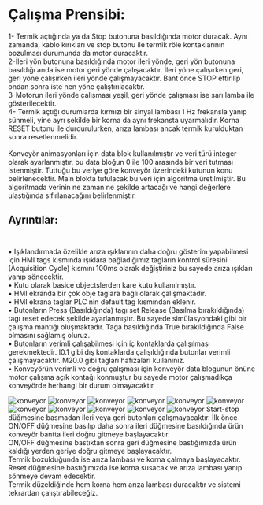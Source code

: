 # Çalışma Prensibi:
1- Termik açtığında ya da Stop butonuna basıldığında motor duracak. Aynı zamanda, kablo kırıkları ve stop butonu ile termik röle kontaklarının bozulması durumunda da motor duracaktır.<br/>
2-İleri yön butonuna basıldığında motor ileri yönde, geri yön butonuna basıldığı anda ise motor geri yönde çalışacaktır. İleri yöne çalışırken geri, geri yöne çalışırken ileri yönde çalışmayacaktır. Bant önce STOP ettirilip ondan sonra iste nen yöne çalıştırılacaktır.<br/>
3-Motorun ileri yönde çalışması yeşil, geri yönde çalışması ise sarı lamba ile gösterilecektir.<br/>
4- Termik açtığı durumlarda kırmızı bir sinyal lambası 1 Hz frekansla yanıp sünmeli, yine ayrı şekilde bir korna da aynı frekansta uyarmalıdır. Korna RESET butonu ile durdurulurken, arıza lambası ancak termik kurulduktan sonra resetlenmelidir.<br/><br/>
Konveyör animasyonları için data blok kullanılmıştır ve veri türü integer olarak ayarlanmıştır, bu data bloğun 0 ile 100 arasında bir veri tutması istenmiştir. Tuttuğu bu veriye göre konveyör üzerindeki kutunun konu belirlenecektir. Main blokta tutulacak bu veri için algoritma üretilmiştir. Bu algoritmada verinin ne zaman ne şekilde artacağı ve hangi değerlere ulaştığında sıfırlanacağını belirlenmiştir.

## Ayrıntılar:<br/> <br/>
•	Işıklandırmada özelikle arıza ışıklarının daha doğru gösterim yapabilmesi için HMI tags kısmında ışıklara bağladığımız tagların kontrol süresini (Acquisition Cycle) kısmını 100ms olarak değiştiriniz bu sayede arıza ışıkları yanıp sönecektir.<br/>
•	Kutu olarak basice objectslerden kare kutu kullanılmıştır.<br/>
•	HMI ekranda bir çok obje taglara bağlı olarak çalışmaktadır.<br/>
•	HMI ekrana taglar PLC nin default tag kısmından eklenir.<br/>
•	Butonların Press (Basıldığında) tagı set Release (Basılma bırakıldığında) tagı reset edecek şekilde ayarlanmıştır. Bu sayede simülasyondaki gibi bir çalışma mantığı oluşmaktadır. Taga basıldığında True bırakıldığında False olmasını sağlamış oluruz.<br/>
•	Butonların verimli çalışabilmesi için iç kontaklarda çalışılması gerekmektedir. I0.1 gibi dış kontaklarda çalışıldığında butonlar verimli çalışmayacaktır. M20.0 gibi tagları hafızaları kullanınız.<br/>
•	Konveyörün verimli ve doğru çalışması için konveyör data blogunun önüne motor çalışma açık kontağı konmuştur bu sayede motor çalışmadıkça konveyörde herhangi bir durum olmayacaktır <br/>



![konveyor](https://github.com/elfaltntas/CONVEYOR-BELT/blob/main/images/Ekran%20g%C3%B6r%C3%BCnt%C3%BCs%C3%BC%202024-12-22%20130516.png)
![konveyor](https://github.com/elfaltntas/CONVEYOR-BELT/blob/main/images/Ekran%20g%C3%B6r%C3%BCnt%C3%BCs%C3%BC%202024-12-22%20130539.png)
![konveyor](https://github.com/elfaltntas/CONVEYOR-BELT/blob/main/images/Ekran%20g%C3%B6r%C3%BCnt%C3%BCs%C3%BC%202024-12-22%20130555.png)
![konveyor](https://github.com/elfaltntas/CONVEYOR-BELT/blob/main/images/Ekran%20g%C3%B6r%C3%BCnt%C3%BCs%C3%BC%202024-12-22%20130607.png)
![konveyor](https://github.com/elfaltntas/CONVEYOR-BELT/blob/main/images/Ekran%20g%C3%B6r%C3%BCnt%C3%BCs%C3%BC%202024-12-22%20130634.png)
![konveyor](https://github.com/elfaltntas/CONVEYOR-BELT/blob/main/images/Ekran%20g%C3%B6r%C3%BCnt%C3%BCs%C3%BC%202024-12-22%20130639.png)
![konveyor](https://github.com/elfaltntas/CONVEYOR-BELT/blob/main/images/Ekran%20g%C3%B6r%C3%BCnt%C3%BCs%C3%BC%202024-12-22%20130659.png)
![konveyor](https://github.com/elfaltntas/CONVEYOR-BELT/blob/main/images/Ekran%20g%C3%B6r%C3%BCnt%C3%BCs%C3%BC%202024-12-22%20130206.png)
![konveyor](https://github.com/elfaltntas/CONVEYOR-BELT/blob/main/images/Ekran%20g%C3%B6r%C3%BCnt%C3%BCs%C3%BC%202024-12-22%20130715.png)
![konveyor](https://github.com/elfaltntas/CONVEYOR-BELT/blob/main/images/Ekran%20g%C3%B6r%C3%BCnt%C3%BCs%C3%BC%202024-12-22%20130820.png)
![konveyor](https://github.com/elfaltntas/CONVEYOR-BELT/blob/main/images/Ekran%20g%C3%B6r%C3%BCnt%C3%BCs%C3%BC%202024-12-22%20140921.png)
Start-stop düğmesine basmadan ileri veya geri butonları çalışmayacaktır. İlk önce ON/OFF düğmesine basılıp daha sonra ileri düğmesine basıldığında ürün konveyör bantta ileri doğru gitmeye başlayacaktır.<br/>
ON/OFF düğmesine bastıktan sonra geri düğmesine bastığımızda ürün kaldığı yerden geriye doğru gitmeye başlayacaktır.<br/>
Termik bozulduğunda ise arıza lambası ve korna çalmaya başlayacaktır. <br/>
Reset düğmesine bastığımızda ise korna susacak ve arıza lambası yanıp sönmeye devam edecektir. <br/>
Termik düzeldiğinde hem korna hem arıza lambası duracaktır ve sistemi tekrardan çalıştırabileceğiz.
